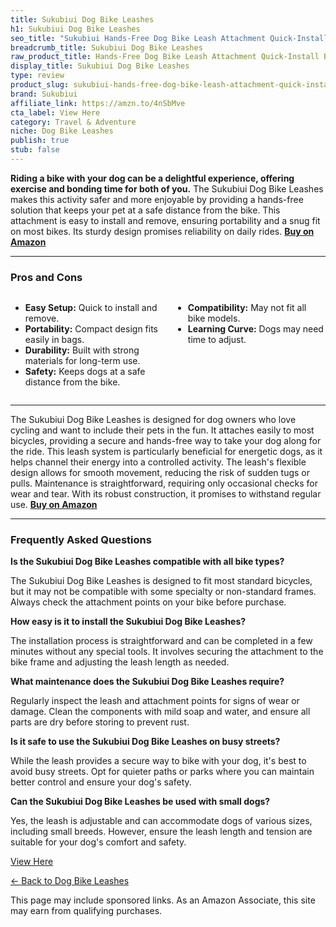 ```yaml
---
title: Sukubiui Dog Bike Leashes
h1: Sukubiui Dog Bike Leashes
seo_title: "Sukubiui Hands-Free Dog Bike Leash Attachment Quick-Install\u2026"
breadcrumb_title: Sukubiui Dog Bike Leashes
raw_product_title: Hands-Free Dog Bike Leash Attachment Quick-Install Bicycle Exerciser
display_title: Sukubiui Dog Bike Leashes
type: review
product_slug: sukubiui-hands-free-dog-bike-leash-attachment-quick-install-bicycle-exerciser
brand: Sukubiui
affiliate_link: https://amzn.to/4nSbMve
cta_label: View Here
category: Travel & Adventure
niche: Dog Bike Leashes
publish: true
stub: false
---
```


<div id="intro" class="full-width">
  <p><strong>Riding a bike with your dog can be a delightful experience, offering exercise and bonding time for both of you.</strong> The Sukubiui Dog Bike Leashes makes this activity safer and more enjoyable by providing a hands-free solution that keeps your pet at a safe distance from the bike. This attachment is easy to install and remove, ensuring portability and a snug fit on most bikes. Its sturdy design promises reliability on daily rides. <a href="https://amzn.to/4nSbMve" rel="nofollow sponsored noopener" target="_blank"><strong>Buy on Amazon</strong></a></p>
</div>

<hr />
<h3 id="pros-cons">Pros and Cons</h3>
<div class="pc-grid" style="display:grid;grid-template-columns:1fr 1fr;gap:16px;">
  <ul>
    <li><strong>Easy Setup:</strong> Quick to install and remove.</li>
    <li><strong>Portability:</strong> Compact design fits easily in bags.</li>
    <li><strong>Durability:</strong> Built with strong materials for long-term use.</li>
    <li><strong>Safety:</strong> Keeps dogs at a safe distance from the bike.</li>
  </ul>
  <ul>
    <li><strong>Compatibility:</strong> May not fit all bike models.</li>
    <li><strong>Learning Curve:</strong> Dogs may need time to adjust.</li>
  </ul>
</div>
<hr />

<div class="full-width">
  <p>The Sukubiui Dog Bike Leashes is designed for dog owners who love cycling and want to include their pets in the fun. It attaches easily to most bicycles, providing a secure and hands-free way to take your dog along for the ride. This leash system is particularly beneficial for energetic dogs, as it helps channel their energy into a controlled activity. The leash's flexible design allows for smooth movement, reducing the risk of sudden tugs or pulls. Maintenance is straightforward, requiring only occasional checks for wear and tear. With its robust construction, it promises to withstand regular use. <a href="https://amzn.to/4nSbMve" rel="nofollow sponsored noopener" target="_blank"><strong>Buy on Amazon</strong></a></p>
</div>

<hr />
<h3 id="faqs">Frequently Asked Questions</h3>

<p><strong>Is the Sukubiui Dog Bike Leashes compatible with all bike types?</strong></p>
<p>The Sukubiui Dog Bike Leashes is designed to fit most standard bicycles, but it may not be compatible with some specialty or non-standard frames. Always check the attachment points on your bike before purchase.</p>

<p><strong>How easy is it to install the Sukubiui Dog Bike Leashes?</strong></p>
<p>The installation process is straightforward and can be completed in a few minutes without any special tools. It involves securing the attachment to the bike frame and adjusting the leash length as needed.</p>

<p><strong>What maintenance does the Sukubiui Dog Bike Leashes require?</strong></p>
<p>Regularly inspect the leash and attachment points for signs of wear or damage. Clean the components with mild soap and water, and ensure all parts are dry before storing to prevent rust.</p>

<p><strong>Is it safe to use the Sukubiui Dog Bike Leashes on busy streets?</strong></p>
<p>While the leash provides a secure way to bike with your dog, it's best to avoid busy streets. Opt for quieter paths or parks where you can maintain better control and ensure your dog's safety.</p>

<p><strong>Can the Sukubiui Dog Bike Leashes be used with small dogs?</strong></p>
<p>Yes, the leash is adjustable and can accommodate dogs of various sizes, including small breeds. However, ensure the leash length and tension are suitable for your dog's comfort and safety.</p>
<p><a class="btn" href="https://amzn.to/4nSbMve" target="_blank" rel="nofollow sponsored noopener">View Here</a></p>
<p><a href="/roundups/travel-adventure/dog-bike-leashes/">← Back to Dog Bike Leashes</a></p>
<aside class="disclosure">This page may include sponsored links. As an Amazon Associate, this site may earn from qualifying purchases.</aside>
